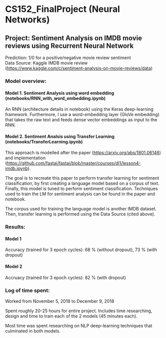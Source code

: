 # CS152_FinalProject (Neural Networks)

## Project: Sentiment Analysis on IMDB movie reviews using Recurrent Neural Network <br />

Prediction: 1/0 for a positive/negative movie review sentiment <br />
Data Source: Kaggle IMDB movie review (https://www.kaggle.com/c/sentiment-analysis-on-movie-reviews/data) <br />

### Model overview:

#### Model 1. Sentiment Analysis using word embedding (notebooks/RNN_with_word_embedding.ipynb)

  An RNN (architecture details in notebook) using the Keras deep-learning framework. Furthermore, I use a word-embedding layer
  (GloVe embedding) that takes the raw text and feeds dense vector embeddings as input to the RNN.
 
  
#### Model 2. Sentiment Analsis using Transfer Learning (notebooks/TransferLearning.ipynb)
  
  This approach is modelled after the paper (https://arxiv.org/abs/1801.06146) and implementation (https://github.com/fastai/fastai/blob/master/courses/dl1/lesson4-imdb.ipynb).
  
  The goal is to recreate this paper to perform transfer learning for sentiment classification, by first creating a language model based on a corpus of text.
  Finally, this model is tuned to perform sentiment classification. Techniques used to train the LM for sentiment analysis can be found in the paper and notebook.
  
  The corpus used for training the language model is another IMDB dataset. Then, transfer learning is performed using the Data Source (cited above).


### Results:

####  Model 1

  Accuracy (trained for 3 epoch cycles): 68 % (without dropout), 73 % (with dropout)

####  Model 2

  Accruacy (trained for 3 epoch cycles): 82 % (with dropout)


### Log of time spent:
  
  Worked from November 5, 2018 to December 9, 2018
  
  Spent roughly 20-25 hours for entire project. Includes time researching, design and time to train each of the 2 models (45   minutes each). <br/>
  
  Most time was spent researching on NLP deep-learning techniques that culminated in both models.
  
  




